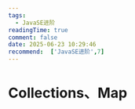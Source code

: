 ```yaml
---
tags:
  - JavaSE进阶
readingTime: true
comment: false
date: 2025-06-23 10:29:46
recommend:  ['JavaSE进阶',7]
---
```


# Collections、Map